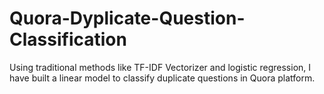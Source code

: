 # Quora-Dyplicate-Question-Classification
Using traditional methods like TF-IDF Vectorizer and logistic regression, I have built a linear model to classify duplicate questions in Quora platform.
